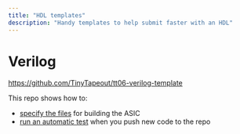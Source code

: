 ```yaml
---
title: "HDL templates"
description: "Handy templates to help submit faster with an HDL"
---
```


# Verilog

https://github.com/TinyTapeout/tt06-verilog-template

This repo shows how to:

* [specify the files](https://github.com/TinyTapeout/tt06-verilog-template/blob/main/info.yaml#L18) for building the ASIC
* [run an automatic test](/hdl/testing) when you push new code to the repo
